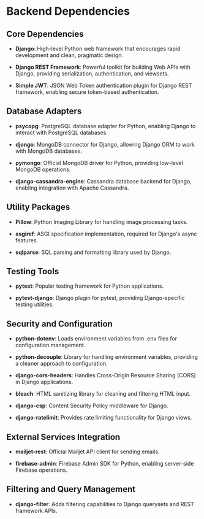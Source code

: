 # Backend Dependencies

## Core Dependencies

- **Django**: High-level Python web framework that encourages rapid development and clean, pragmatic design.

- **Django REST Framework**: Powerful toolkit for building Web APIs with Django, providing serialization, authentication, and viewsets.

- **Simple JWT**: JSON Web Token authentication plugin for Django REST framework, enabling secure token-based authentication.

## Database Adapters

- **psycopg**: PostgreSQL database adapter for Python, enabling Django to interact with PostgreSQL databases.

- **djongo**: MongoDB connector for Django, allowing Django ORM to work with MongoDB databases.

- **pymongo**: Official MongoDB driver for Python, providing low-level MongoDB operations.

- **django-cassandra-engine**: Cassandra database backend for Django, enabling integration with Apache Cassandra.

## Utility Packages

- **Pillow**: Python Imaging Library for handling image processing tasks.

- **asgiref**: ASGI specification implementation, required for Django's async features.

- **sqlparse**: SQL parsing and formatting library used by Django.

## Testing Tools

- **pytest**: Popular testing framework for Python applications.

- **pytest-django**: Django plugin for pytest, providing Django-specific testing utilities.

## Security and Configuration

- **python-dotenv**: Loads environment variables from .env files for configuration management.

- **python-decouple**: Library for handling environment variables, providing a cleaner approach to configuration.

- **django-cors-headers**: Handles Cross-Origin Resource Sharing (CORS) in Django applications.

- **bleach**: HTML sanitizing library for cleaning and filtering HTML input.

- **django-csp**: Content Security Policy middleware for Django.

- **django-ratelimit**: Provides rate limiting functionality for Django views.

## External Services Integration

- **mailjet-rest**: Official Mailjet API client for sending emails.

- **firebase-admin**: Firebase Admin SDK for Python, enabling server-side Firebase operations.

## Filtering and Query Management

- **django-filter**: Adds filtering capabilities to Django querysets and REST framework APIs.